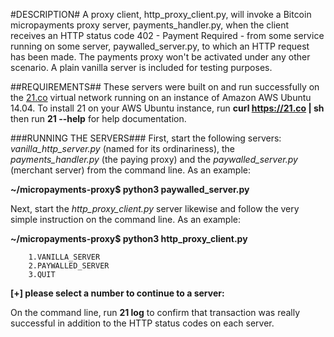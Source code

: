 #DESCRIPTION#
A proxy client, http_proxy_client.py, will invoke a Bitcoin micropayments proxy server, payments_handler.py, when the client receives an HTTP status code 402 - Payment Required - from some service running on some server, paywalled_server.py, to which an HTTP request has been made. The payments proxy won't be activated under any other scenario. A plain vanilla server is included for testing purposes. 

##REQUIREMENTS##
These servers were built on and run successfully on the [21.co](https://21.co) virtual network running on an instance of Amazon AWS Ubuntu 14.04. To install 21 on your AWS Ubuntu instance, run **curl https://21.co | sh** then run **21 --help** for help documentation. 

###RUNNING THE SERVERS###
First, start the following servers: _vanilla_http_server.py_ (named for its ordinariness), the _payments_handler.py_ (the paying proxy) and the _paywalled_server.py_ (merchant server) from the command line. As an example:

**~/micropayments-proxy$ python3 paywalled_server.py**

Next, start the _http_proxy_client.py_ server likewise and follow the very simple instruction on the command line. As an example:

**~/micropayments-proxy$ python3 http_proxy_client.py**

        1.VANILLA_SERVER
        2.PAYWALLED_SERVER
        3.QUIT
        
**[+] please select a number to continue to a server:**

On the command line, run **21 log** to confirm that transaction was really successful in addition to the HTTP status codes on each server. 
